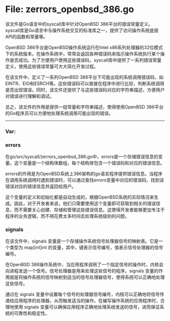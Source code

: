 # File: zerrors_openbsd_386.go

该文件是Go语言中的syscall库中针对OpenBSD 386平台的错误常量定义。syscall库是Go语言中与操作系统交互的标准库之一，提供了访问操作系统底层API的函数和常量等。

OpenBSD 386平台是OpenBSD操作系统运行在Intel x86系列处理器的32位模式下的系统版本。在操作系统中，常常会返回各种错误码来指示操作系统执行某个操作是否成功。为了方便用户使用这些错误码，syscall库中提供了一系列错误常量定义，使用这些错误常量可大大简化开发过程。

在该文件中，定义了一系列OpenBSD 386平台下可能出现的系统调用错误码，如EINTR、EIO和ESRCH等。这些错误码可以直接在程序中进行比较，判断系统调用是否出现错误。同时，该文件还提供了与这些错误码对应的字符串描述，方便用户对错误进行理解和调试。

总之，该文件的作用是提供一组常量和字符串描述，使得使用OpenBSD 386平台的Go程序员可以方便地处理系统调用可能出现的错误。




---

### Var:

### errors

在go/src/syscall/zerrors_openbsd_386.go中，errors是一个存储错误信息的变量。这个变量是一个结构体数组，每个结构体包含一个错误码和对应的错误信息。

errors的作用是为OpenBSD系统上386架构的go语言程序提供错误信息。当程序在调用系统调用时遇到错误时，可以通过查找errors变量中对应的错误码，找到该错误对应的错误信息并返回给用户。

这个变量的定义和初始化都是自动生成的，根据OpenBSD系统的实际情况来生成。因此，对于开发者来说，他们只需要使用这个变量即可获取到相关的错误信息，而不需要关心创建、存储和管理这些错误信息。这使得开发者能够更加专注于程序的业务逻辑，而不用花费太多时间去处理系统级别的问题。



### signals

在该文件中，signals 变量是一个存储操作系统信号处理器信号的映射表。它是一个类型为 map[int]int 的变量，其中，键表示信号编号，值表示信号处理器的信号编号。

在OpenBSD 386操作系统中，当应用程序调用了一个指定信号的操作时，内核会向进程发送一个信号。信号处理器是用来处理这些信号的程序。signals 变量的作用就是将操作系统的信号映射到适当的信号处理器信号，使得系统可以正确地处理这些信号。

通过在 signals 变量中设置每个信号的处理器信号编号，内核可以正确地将信号传递给应用程序的处理器，从而触发适当的操作。在编写操作系统的应用程序时，合理地使用 signals 变量可以确保应用程序正确地处理系统发送的信号，进而保证系统的可靠性和稳定性。



